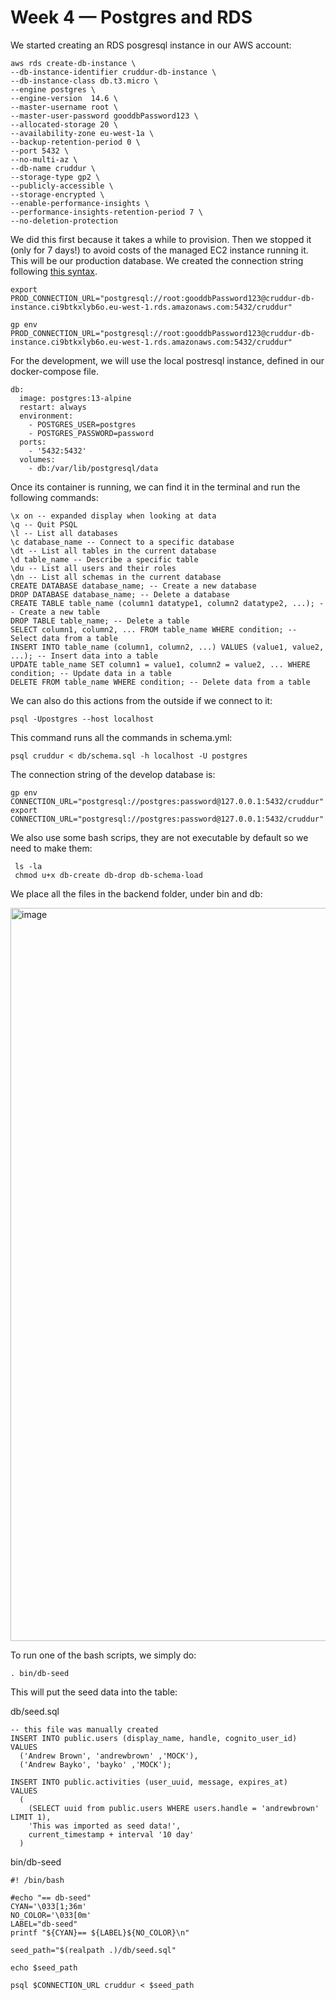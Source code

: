 # Week 4 — Postgres and RDS

We started creating an RDS posgresql instance in our AWS account: 

    aws rds create-db-instance \
    --db-instance-identifier cruddur-db-instance \
    --db-instance-class db.t3.micro \
    --engine postgres \
    --engine-version  14.6 \
    --master-username root \
    --master-user-password gooddbPassword123 \
    --allocated-storage 20 \
    --availability-zone eu-west-1a \
    --backup-retention-period 0 \
    --port 5432 \
    --no-multi-az \
    --db-name cruddur \
    --storage-type gp2 \
    --publicly-accessible \
    --storage-encrypted \
    --enable-performance-insights \
    --performance-insights-retention-period 7 \
    --no-deletion-protection

We did this first because it takes a while to provision. Then we stopped it (only for 7 days!) to avoid costs of the managed EC2 instance running it. This will be our production database. We created the connection string following [this syntax](https://stackoverflow.com/questions/3582552/what-is-the-format-for-the-postgresql-connection-string-url).

    export PROD_CONNECTION_URL="postgresql://root:gooddbPassword123@cruddur-db-instance.ci9btkxlyb6o.eu-west-1.rds.amazonaws.com:5432/cruddur"

    gp env PROD_CONNECTION_URL="postgresql://root:gooddbPassword123@cruddur-db-instance.ci9btkxlyb6o.eu-west-1.rds.amazonaws.com:5432/cruddur"
  
For the development, we will use the local postresql instance, defined in our docker-compose file. 

    db:
      image: postgres:13-alpine
      restart: always
      environment:
        - POSTGRES_USER=postgres
        - POSTGRES_PASSWORD=password
      ports:
        - '5432:5432'
      volumes: 
        - db:/var/lib/postgresql/data
 
Once its container is running, we can find it in the terminal and run the following commands: 

    \x on -- expanded display when looking at data
    \q -- Quit PSQL
    \l -- List all databases
    \c database_name -- Connect to a specific database
    \dt -- List all tables in the current database
    \d table_name -- Describe a specific table
    \du -- List all users and their roles
    \dn -- List all schemas in the current database
    CREATE DATABASE database_name; -- Create a new database
    DROP DATABASE database_name; -- Delete a database
    CREATE TABLE table_name (column1 datatype1, column2 datatype2, ...); -- Create a new table
    DROP TABLE table_name; -- Delete a table
    SELECT column1, column2, ... FROM table_name WHERE condition; -- Select data from a table
    INSERT INTO table_name (column1, column2, ...) VALUES (value1, value2, ...); -- Insert data into a table
    UPDATE table_name SET column1 = value1, column2 = value2, ... WHERE condition; -- Update data in a table
    DELETE FROM table_name WHERE condition; -- Delete data from a table

We can also do this actions from the outside if we connect to it: 

    psql -Upostgres --host localhost

This command runs all the commands in schema.yml: 

    psql cruddur < db/schema.sql -h localhost -U postgres

The connection string of the develop database is: 

    gp env CONNECTION_URL="postgresql://postgres:password@127.0.0.1:5432/cruddur"
    export CONNECTION_URL="postgresql://postgres:password@127.0.0.1:5432/cruddur"

We also use some bash scrips, they are not executable by default so we need to make them: 

     ls -la
     chmod u+x db-create db-drop db-schema-load 
 
 We place all the files in the backend folder, under bin and db: 
 
 <img width="1173" alt="image" src="https://user-images.githubusercontent.com/17580456/224537253-519209de-59d9-4818-8854-27962cce870a.png">

To run one of the bash scripts, we simply do: 

    . bin/db-seed
    
This will put the seed data into the table: 

db/seed.sql 

    -- this file was manually created
    INSERT INTO public.users (display_name, handle, cognito_user_id)
    VALUES
      ('Andrew Brown', 'andrewbrown' ,'MOCK'),
      ('Andrew Bayko', 'bayko' ,'MOCK');

    INSERT INTO public.activities (user_uuid, message, expires_at)
    VALUES
      (
        (SELECT uuid from public.users WHERE users.handle = 'andrewbrown' LIMIT 1),
        'This was imported as seed data!',
        current_timestamp + interval '10 day'
      )

bin/db-seed 

    #! /bin/bash

    #echo "== db-seed"
    CYAN='\033[1;36m'
    NO_COLOR='\033[0m'
    LABEL="db-seed"
    printf "${CYAN}== ${LABEL}${NO_COLOR}\n"

    seed_path="$(realpath .)/db/seed.sql"

    echo $seed_path

    psql $CONNECTION_URL cruddur < $seed_path
